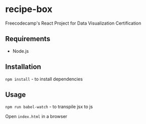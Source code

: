 # recipe-box
Freecodecamp's React Project for Data Visualization Certification

## Requirements
- Node.js

## Installation
`npm install` - to install dependencies

## Usage
`npm run babel-watch` - to transpile jsx to js

Open `index.html` in a browser
